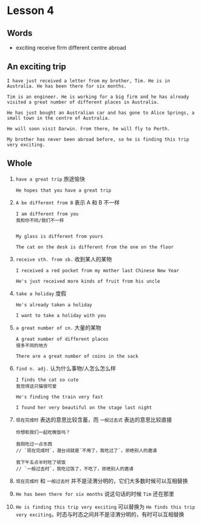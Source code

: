 # Lesson 4

## Words

- exciting receive firm different centre abroad

## An exciting trip

```
I have just received a letter from my brother, Tim. He is in Australia. He has been there for six months.

Tim is an engineer. He is working for a big firm and he has already visited a great number of different places in Australia.

He has just bought an Australian car and has gone to Alice Springs, a small town in the centre of Australia.

He will soon visit Darwin. From there, he will fly to Perth.

My brother has never been abroad before, so he is finding this trip very exciting.
```

## Whole

1. `have a great trip` 旅途愉快

   ```
   He hopes that you have a great trip
   ```

2. `A be different from B` 表示 A 和 B 不一样

   ```
   I am different from you
   我和你不同/我们不一样


   My glass is different from yours

   The cat on the desk is different from the one on the floor
   ```

3. `receive sth. from sb.` 收到某人的某物

   ```
   I received a red pocket from my mother last Chinese New Year

   He's just received more kinds of fruit from his uncle
   ```

4. `take a holiday` 度假

   ```
   He's already taken a holiday

   I want to take a holiday with you
   ```

5. `a great number of cn.` 大量的某物

   ```
   A great number of different places
   很多不同的地方

   There are a great number of coins in the sack
   ```

6. `find n. adj.` 认为什么事物/人怎么怎么样

   ```
   I finds the cat so cute
   我觉得这只猫很可爱

   He's finding the train very fast

   I found her very beautiful on the stage last night
   ```

7. `现在完成时` 表达的意思比较含蓄，而 `一般过去式` 表达的意思比较直接

   ```
   你想和我们一起吃晚饭吗？

   我刚吃过一点东西
   // `现在完成时`，潜台词就是`不用了，我吃过了`，拒绝别人的邀请

   我下午五点半时吃了顿饭
   // `一般过去时`，我吃过饭了，不吃了，拒绝别人的邀请
   ```

8. `现在完成时` 和 `一般过去时` 并不是泾渭分明的，它们大多数时候可以互相替换

9. `He has been there for six months` 说这句话的时候 `Tim` 还在那里

10. `He is finding this trip very exciting` 可以替换为 `He finds this trip very exciting`。时态与时态之间并不是泾渭分明的，有时可以互相替换
